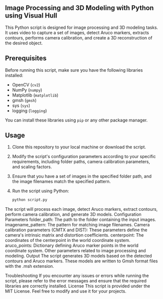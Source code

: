 ## Image Processing and 3D Modeling with Python using Visual Hull

This Python script is designed for image processing and 3D modeling tasks. It uses video to capture a set of images, detect Aruco markers, extracts contours, performs camera calibration, and create a 3D reconstruction of the desired object.

## Prerequisites

Before running this script, make sure you have the following libraries installed:

- OpenCV (`cv2`)
- NumPy (`numpy`)
- Matplotlib (`matplotlib`)
- gmsh (`gmsh`)
- sys (`sys`)
- logging (`logging`)

You can install these libraries using `pip` or any other package manager.

## Usage

1. Clone this repository to your local machine or download the script.
2. Modify the script's configuration parameters according to your specific requirements, including folder paths, camera calibration parameters, and scaling factors.
3. Ensure that you have a set of images in the specified folder path, and the image filenames match the specified pattern.
4. Run the script using Python:

   ```bash
   python script.py
The script will process each image, detect Aruco markers, extract contours, perform camera calibration, and generate 3D models.
Configuration Parameters
folder_path: The path to the folder containing the input images.
imagename_pattern: The pattern for matching image filenames.
Camera calibration parameters (CMTX and DIST): These parameters define the camera's intrinsic matrix and distortion coefficients.
centerpoint: The coordinates of the centerpoint in the world coordinate system.
aruco_points: Dictionary defining Aruco marker points in the world coordinate system.
Other parameters related to image processing and modeling.
Output
The script generates 3D models based on the detected contours and Aruco markers. These models are written to Gmsh format files with the .msh extension.

Troubleshooting
If you encounter any issues or errors while running the script, please refer to the error messages and ensure that the required libraries are correctly installed.
License
This script is provided under the MIT License. Feel free to modify and use it for your projects.

